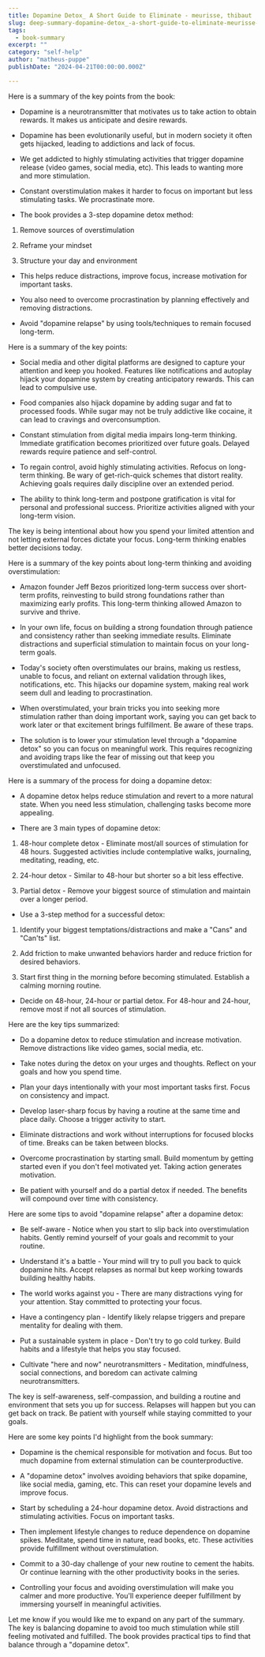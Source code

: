 ```yaml
---
title: Dopamine Detox_ A Short Guide to Eliminate - meurisse, thibaut
slug: deep-summary-dopamine-detox_-a-short-guide-to-eliminate-meurisse-thibaut
tags: 
  - book-summary
excerpt: ""
category: "self-help"
author: "matheus-puppe"
publishDate: "2024-04-21T00:00:00.000Z"

---
```



 Here is a summary of the key points from the book:

- Dopamine is a neurotransmitter that motivates us to take action to obtain rewards. It makes us anticipate and desire rewards. 

- Dopamine has been evolutionarily useful, but in modern society it often gets hijacked, leading to addictions and lack of focus.

- We get addicted to highly stimulating activities that trigger dopamine release (video games, social media, etc). This leads to wanting more and more stimulation.

- Constant overstimulation makes it harder to focus on important but less stimulating tasks. We procrastinate more.

- The book provides a 3-step dopamine detox method:

1. Remove sources of overstimulation 

2. Reframe your mindset 

3. Structure your day and environment 

- This helps reduce distractions, improve focus, increase motivation for important tasks.

- You also need to overcome procrastination by planning effectively and removing distractions. 

- Avoid "dopamine relapse" by using tools/techniques to remain focused long-term.

 Here is a summary of the key points:

- Social media and other digital platforms are designed to capture your attention and keep you hooked. Features like notifications and autoplay hijack your dopamine system by creating anticipatory rewards. This can lead to compulsive use.

- Food companies also hijack dopamine by adding sugar and fat to processed foods. While sugar may not be truly addictive like cocaine, it can lead to cravings and overconsumption. 

- Constant stimulation from digital media impairs long-term thinking. Immediate gratification becomes prioritized over future goals. Delayed rewards require patience and self-control.

- To regain control, avoid highly stimulating activities. Refocus on long-term thinking. Be wary of get-rich-quick schemes that distort reality. Achieving goals requires daily discipline over an extended period. 

- The ability to think long-term and postpone gratification is vital for personal and professional success. Prioritize activities aligned with your long-term vision.

The key is being intentional about how you spend your limited attention and not letting external forces dictate your focus. Long-term thinking enables better decisions today.

 Here is a summary of the key points about long-term thinking and avoiding overstimulation:

- Amazon founder Jeff Bezos prioritized long-term success over short-term profits, reinvesting to build strong foundations rather than maximizing early profits. This long-term thinking allowed Amazon to survive and thrive. 

- In your own life, focus on building a strong foundation through patience and consistency rather than seeking immediate results. Eliminate distractions and superficial stimulation to maintain focus on your long-term goals.

- Today's society often overstimulates our brains, making us restless, unable to focus, and reliant on external validation through likes, notifications, etc. This hijacks our dopamine system, making real work seem dull and leading to procrastination. 

- When overstimulated, your brain tricks you into seeking more stimulation rather than doing important work, saying you can get back to work later or that excitement brings fulfillment. Be aware of these traps.

- The solution is to lower your stimulation level through a "dopamine detox" so you can focus on meaningful work. This requires recognizing and avoiding traps like the fear of missing out that keep you overstimulated and unfocused.

 Here is a summary of the process for doing a dopamine detox:

- A dopamine detox helps reduce stimulation and revert to a more natural state. When you need less stimulation, challenging tasks become more appealing. 

- There are 3 main types of dopamine detox:

1. 48-hour complete detox - Eliminate most/all sources of stimulation for 48 hours. Suggested activities include contemplative walks, journaling, meditating, reading, etc.

2. 24-hour detox - Similar to 48-hour but shorter so a bit less effective. 

3. Partial detox - Remove your biggest source of stimulation and maintain over a longer period. 

- Use a 3-step method for a successful detox:

1. Identify your biggest temptations/distractions and make a "Cans" and "Can'ts" list.

2. Add friction to make unwanted behaviors harder and reduce friction for desired behaviors. 

3. Start first thing in the morning before becoming stimulated. Establish a calming morning routine.

- Decide on 48-hour, 24-hour or partial detox. For 48-hour and 24-hour, remove most if not all sources of stimulation.

 Here are the key tips summarized:

- Do a dopamine detox to reduce stimulation and increase motivation. Remove distractions like video games, social media, etc. 

- Take notes during the detox on your urges and thoughts. Reflect on your goals and how you spend time.

- Plan your days intentionally with your most important tasks first. Focus on consistency and impact. 

- Develop laser-sharp focus by having a routine at the same time and place daily. Choose a trigger activity to start.

- Eliminate distractions and work without interruptions for focused blocks of time. Breaks can be taken between blocks.

- Overcome procrastination by starting small. Build momentum by getting started even if you don't feel motivated yet. Taking action generates motivation.

- Be patient with yourself and do a partial detox if needed. The benefits will compound over time with consistency.

 Here are some tips to avoid "dopamine relapse" after a dopamine detox:

- Be self-aware - Notice when you start to slip back into overstimulation habits. Gently remind yourself of your goals and recommit to your routine. 

- Understand it's a battle - Your mind will try to pull you back to quick dopamine hits. Accept relapses as normal but keep working towards building healthy habits.

- The world works against you - There are many distractions vying for your attention. Stay committed to protecting your focus.

- Have a contingency plan - Identify likely relapse triggers and prepare mentality for dealing with them. 

- Put a sustainable system in place - Don't try to go cold turkey. Build habits and a lifestyle that helps you stay focused.

- Cultivate "here and now" neurotransmitters - Meditation, mindfulness, social connections, and boredom can activate calming neurotransmitters.

The key is self-awareness, self-compassion, and building a routine and environment that sets you up for success. Relapses will happen but you can get back on track. Be patient with yourself while staying committed to your goals.

 Here are some key points I'd highlight from the book summary:

- Dopamine is the chemical responsible for motivation and focus. But too much dopamine from external stimulation can be counterproductive. 

- A "dopamine detox" involves avoiding behaviors that spike dopamine, like social media, gaming, etc. This can reset your dopamine levels and improve focus.

- Start by scheduling a 24-hour dopamine detox. Avoid distractions and stimulating activities. Focus on important tasks. 

- Then implement lifestyle changes to reduce dependence on dopamine spikes. Meditate, spend time in nature, read books, etc. These activities provide fulfillment without overstimulation.

- Commit to a 30-day challenge of your new routine to cement the habits. Or continue learning with the other productivity books in the series.

- Controlling your focus and avoiding overstimulation will make you calmer and more productive. You'll experience deeper fulfillment by immersing yourself in meaningful activities.

Let me know if you would like me to expand on any part of the summary. The key is balancing dopamine to avoid too much stimulation while still feeling motivated and fulfilled. The book provides practical tips to find that balance through a "dopamine detox".